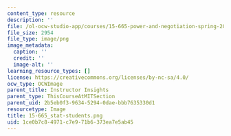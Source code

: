 ```yaml
---
content_type: resource
description: ''
file: /ol-ocw-studio-app/courses/15-665-power-and-negotiation-spring-2014/1ce0b7c84971c7e971b6373ea7e5ab45_15-665_stat-students.png
file_size: 2954
file_type: image/png
image_metadata:
  caption: ''
  credit: ''
  image-alt: ''
learning_resource_types: []
license: https://creativecommons.org/licenses/by-nc-sa/4.0/
ocw_type: OCWImage
parent_title: Instructor Insights
parent_type: ThisCourseAtMITSection
parent_uid: 2b5eb0f3-9634-5294-0dae-bbb7635330d1
resourcetype: Image
title: 15-665_stat-students.png
uid: 1ce0b7c8-4971-c7e9-71b6-373ea7e5ab45
---
```

